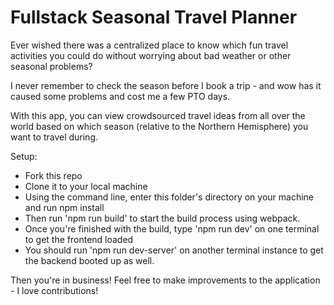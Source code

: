 # Fullstack Seasonal Travel Planner

Ever wished there was a centralized place to know which fun travel activities you could do without worrying about bad weather or other seasonal problems? 

I never remember to check the season before I book a trip - and wow has it caused some problems and cost me a few PTO days. 

With this app, you can view crowdsourced travel ideas from all over the world based on which season (relative to the Northern Hemisphere) you want to travel during. 

Setup: 
- Fork this repo
- Clone it to your local machine
- Using the command line, enter this folder's directory on your machine and run npm install
- Then run 'npm run build' to start the build process using webpack.
- Once you're finished with the build, type 'npm run dev' on one terminal to get the frontend loaded
- You should run 'npm run dev-server' on another terminal instance to get the backend booted up as well.

Then you're in business! Feel free to make improvements to the application - I love contributions!
